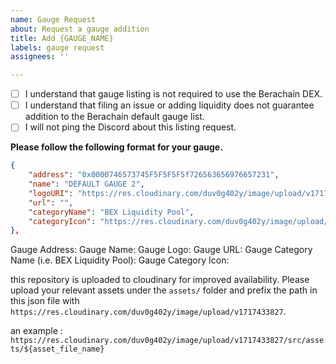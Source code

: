 ```yaml
---
name: Gauge Request
about: Request a gauge addition
title: Add {GAUGE_NAME}
labels: gauge request
assignees: ''

---
```


- [ ] I understand that gauge listing is not required to use the Berachain DEX.
- [ ] I understand that filing an issue or adding liquidity does not guarantee addition to the Berachain default gauge list.
- [ ] I will not ping the Discord about this listing request.

**Please follow the following format for your gauge.**

```json
{
    "address": "0x0000746573745F5F5F5F5f726563656976657231",
    "name": "DEFAULT GAUGE 2",
    "logoURI": "https://res.cloudinary.com/duv0g402y/image/upload/v1717433827/src/assets/bera.png",
    "url": "",
    "categoryName": "BEX Liquidity Pool",
    "categoryIcon": "https://res.cloudinary.com/duv0g402y/image/upload/v1717433827/src/assets/bera.png"
},
```

Gauge Address:
Gauge Name:
Gauge Logo:
Gauge URL:
Gauge Category Name (i.e. BEX Liquidity Pool):
Gauge Category Icon:

this repository is uploaded to cloudinary for improved availability. Please upload your relevant assets under the `assets/` folder and prefix the path in this json file with `https://res.cloudinary.com/duv0g402y/image/upload/v1717433827`.

an example :
`https://res.cloudinary.com/duv0g402y/image/upload/v1717433827/src/assets/${asset_file_name}`
